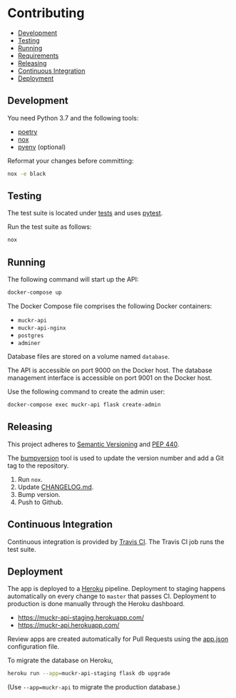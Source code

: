 # Contributing

- [Development](#development)
- [Testing](#testing)
- [Running](#running)
- [Requirements](#requirements)
- [Releasing](#releasing)
- [Continuous Integration](#continuous-integration)
- [Deployment](#deployment)

## Development

You need Python 3.7 and the following tools:

- [poetry](https://poetry.eustace.io/)
- [nox](https://nox.thea.codes/)
- [pyenv](https://github.com/pyenv/pyenv) (optional)

Reformat your changes before committing:

```sh
nox -e black
```

## Testing

The test suite is located under [tests](tests) and uses
[pytest](https://pypi.org/project/pytest/).

Run the test suite as follows:

```sh
nox
```

## Running

The following command will start up the API:

```sh
docker-compose up
```

The Docker Compose file comprises the following Docker containers:

- `muckr-api`
- `muckr-api-nginx`
- `postgres`
- `adminer`

Database files are stored on a volume named `database`.

The API is accessible on port 9000 on the Docker host. The database management
interface is accessible on port 9001 on the Docker host.

Use the following command to create the admin user:

```sh
docker-compose exec muckr-api flask create-admin
```

## Releasing

This project adheres to
[Semantic Versioning](https://semver.org/spec/v2.0.0.html) and
[PEP 440](https://www.python.org/dev/peps/pep-0440).

The [bumpversion](https://pypi.org/project/bumpversion/) tool is used
to update the version number and add a Git tag to the repository.

1. Run `nox`.
2. Update [CHANGELOG.md](CHANGELOG.md).
3. Bump version.
4. Push to Github.

## Continuous Integration

Continuous integration is provided by
[Travis CI](https://travis-ci.org). The Travis CI job runs the test
suite.

## Deployment

The app is deployed to a [Heroku](https://heroku.com) pipeline. Deployment to
staging happens automatically on every change to `master` that passes CI.
Deployment to production is done manually through the Heroku dashboard.

- https://muckr-api-staging.herokuapp.com/
- https://muckr-api.herokuapp.com/

Review apps are created automatically for Pull Requests using the
[app.json](app.json) configuration file.

To migrate the database on Heroku,

```sh
heroku run --app=muckr-api-staging flask db upgrade
```

(Use `--app=muckr-api` to migrate the production database.)
